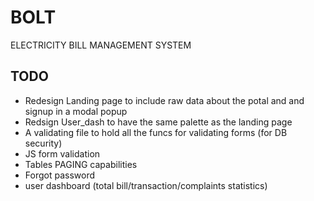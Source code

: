BOLT
=====

ELECTRICITY BILL MANAGEMENT SYSTEM

## TODO
* Redesign Landing page to include raw data about the potal and and signup in a modal popup
* Redsign User_dash to have the same palette as the landing page
* A validating file to hold all the funcs for validating forms (for DB security)  <essential>
* JS form validation
* Tables PAGING  capabilities <essential>
* Forgot password
* user dashboard (total bill/transaction/complaints statistics) 
